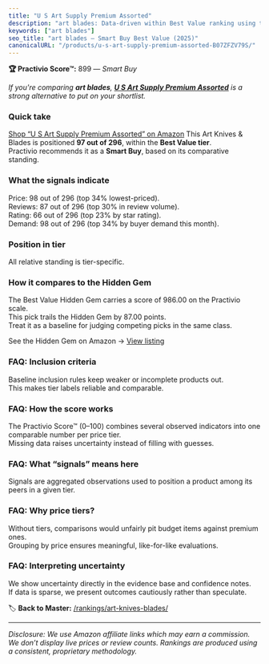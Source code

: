 ```yaml
---
title: "U S Art Supply Premium Assorted"
description: "art blades: Data-driven within Best Value ranking using the Practivio Score™. Positioned by quality, value, demand, findability, momentum."
keywords: ["art blades"]
seo_title: "art blades — Smart Buy Best Value (2025)"
canonicalURL: "/products/u-s-art-supply-premium-assorted-B07ZFZV79S/"
---
```


**🏆 Practivio Score™:** 899 — _Smart Buy_


*If you're comparing **art blades**, **[U S Art Supply Premium Assorted](https://www.amazon.com/dp/B07ZFZV79S?tag=practivio-20)** is a strong alternative to put on your shortlist.*
### Quick take
[Shop “U S Art Supply Premium Assorted” on Amazon](https://www.amazon.com/dp/B07ZFZV79S?tag=practivio-20)
This Art Knives & Blades is positioned **97 out of 296**, within the **Best Value tier**.  
Practivio recommends it as a **Smart Buy**, based on its comparative standing.

### What the signals indicate
Price: 98 out of 296 (top 34% lowest-priced).  
Reviews: 87 out of 296 (top 30% in review volume).  
Rating: 66 out of 296 (top 23% by star rating).  
Demand: 98 out of 296 (top 34% by buyer demand this month).

### Position in tier
All relative standing is tier-specific.

### How it compares to the Hidden Gem
The Best Value Hidden Gem carries a score of 986.00 on the Practivio scale.  
This pick trails the Hidden Gem by 87.00 points.  
Treat it as a baseline for judging competing picks in the same class.  

See the Hidden Gem on Amazon → [View listing](https://www.amazon.com/dp/B005KRSWM6?tag=practivio-20)

### FAQ: Inclusion criteria
Baseline inclusion rules keep weaker or incomplete products out.  
This makes tier labels reliable and comparable.

### FAQ: How the score works
The Practivio Score™ (0–100) combines several observed indicators into one comparable number per price tier.  
Missing data raises uncertainty instead of filling with guesses.

### FAQ: What “signals” means here
Signals are aggregated observations used to position a product among its peers in a given tier.

### FAQ: Why price tiers?
Without tiers, comparisons would unfairly pit budget items against premium ones.  
Grouping by price ensures meaningful, like-for-like evaluations.

### FAQ: Interpreting uncertainty
We show uncertainty directly in the evidence base and confidence notes.  
If data is sparse, we present outcomes cautiously rather than speculate.


🏷️ **Back to Master:** [/rankings/art-knives-blades/](/rankings/art-knives-blades/)

---
_Disclosure: We use Amazon affiliate links which may earn a commission. We don’t display live prices or review counts. Rankings are produced using a consistent, proprietary methodology._
